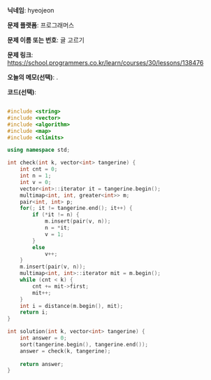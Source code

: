 **닉네임**: hyeojeon

**문제 플랫폼**: 프로그래머스

**문제 이름 또는 번호**: 귤 고르기

**문제 링크**: https://school.programmers.co.kr/learn/courses/30/lessons/138476

**오늘의 메모(선택)**: .

**코드(선택)**:

```cpp

#include <string>
#include <vector>
#include <algorithm>
#include <map>
#include <climits>

using namespace std;

int check(int k, vector<int> tangerine) {
    int cnt = 0;
    int n = 1;
    int v = 0;
    vector<int>::iterator it = tangerine.begin();
    multimap<int, int, greater<int>> m;
    pair<int, int> p;
    for(; it != tangerine.end(); it++) {
        if (*it != n) {
            m.insert(pair(v, n));
            n = *it;
            v = 1;
        }
        else
            v++;
    }
    m.insert(pair(v, n));
    multimap<int, int>::iterator mit = m.begin();
    while (cnt < k) {
        cnt += mit->first;
        mit++;
    }
    int i = distance(m.begin(), mit);
    return i;
}

int solution(int k, vector<int> tangerine) {
    int answer = 0;
    sort(tangerine.begin(), tangerine.end());
    answer = check(k, tangerine);
    
    return answer;
}


```
